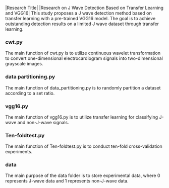 |Research Title|
|Research on J Wave Detection Based on Transfer Learning and VGG16|
This study proposes a J wave detection method based on transfer learning with a pre-trained VGG16 model. 
The goal is to achieve outstanding detection results on a limited J wave dataset through transfer learning.

### cwt.py
The main function of cwt.py is to utilize continuous wavelet transformation to convert one-dimensional electrocardiogram signals into two-dimensional grayscale images.

### data partitioning.py
The main function of data_partitioning.py is to randomly partition a dataset according to a set ratio.

### vgg16.py
The main function of vgg16.py is to utilize transfer learning for classifying J-wave and non-J-wave signals.

### Ten-foldtest.py
The main function of Ten-foldtest.py is to conduct ten-fold cross-validation experiments.

### data
The main purpose of the data folder is to store experimental data, where 0 represents J-wave data and 1 represents non-J-wave data.


